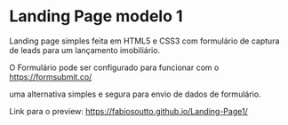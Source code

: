 # Landing Page modelo 1
Landing page simples feita em HTML5 e CSS3 com formulário de captura de leads para um lançamento imobiliário.

O Formulário pode ser configurado para funcionar com o https://formsubmit.co/ 

uma alternativa simples e segura para envio de dados de formulário.

Link para o preview: https://fabiosoutto.github.io/Landing-Page1/
